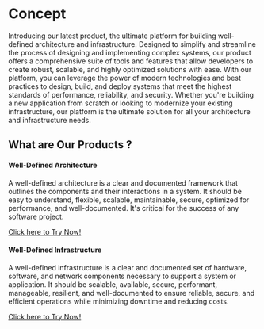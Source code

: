 # Concept

Introducing our latest product, the ultimate platform for building well-defined architecture and infrastructure. Designed to simplify and streamline the process of designing and implementing complex systems, our product offers a comprehensive suite of tools and features that allow developers to create robust, scalable, and highly optimized solutions with ease. With our platform, you can leverage the power of modern technologies and best practices to design, build, and deploy systems that meet the highest standards of performance, reliability, and security. Whether you're building a new application from scratch or looking to modernize your existing infrastructure, our platform is the ultimate solution for all your architecture and infrastructure needs.

## What are Our Products ?

#### Well-Defined Architecture

A well-defined architecture is a clear and documented framework that outlines the components and their interactions in a system. It should be easy to understand, flexible, scalable, maintainable, secure, optimized for performance, and well-documented. It's critical for the success of any software project.

[Click here to Try Now!](http://localhost:3000/wda)

<!--  -->

#### Well-Defined Infrastructure
A well-defined infrastructure is a clear and documented set of hardware, software, and network components necessary to support a system or application. It should be scalable, available, secure, performant, manageable, resilient, and well-documented to ensure reliable, secure, and efficient operations while minimizing downtime and reducing costs.

[Click here to Try Now!](http://localhost:3000/wdi)



